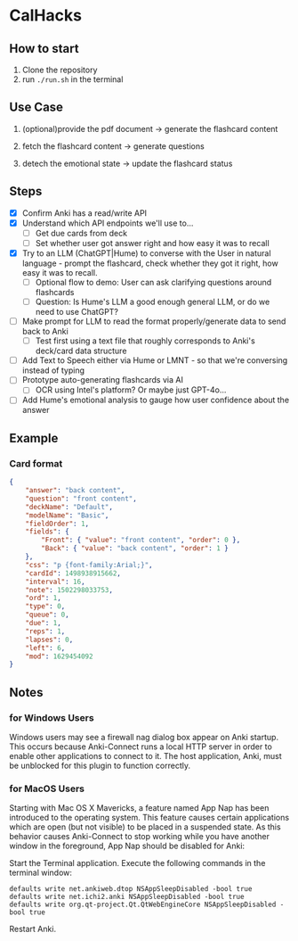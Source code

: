 # CalHacks

## How to start

1. Clone the repository
2. run `./run.sh` in the terminal

## Use Case

1. (optional)provide the pdf document -> generate the flashcard content

2. fetch the flashcard content -> generate questions

3. detech the emotional state -> update the flashcard status

## Steps 
 - [x] Confirm Anki has a read/write API
 - [x] Understand which API endpoints we'll use to...
     - [ ] Get due cards from deck
     - [ ] Set whether user got answer right and how easy it was to recall
 - [x] Try to an LLM (ChatGPT|Hume) to converse with the User in natural language - prompt the flashcard, check whether they got it right, how easy it was to recall.
     - [ ] Optional flow to demo: User can ask clarifying questions around flashcards
     - [ ] Question: Is Hume's LLM a good enough general LLM, or do we need to use ChatGPT?
 - [ ] Make prompt for LLM to read the format properly/generate data to send back to Anki
    - [ ] Test first using a text file that roughly corresponds to Anki's deck/card data structure
 - [ ] Add Text to Speech either via Hume or LMNT - so that we're conversing instead of typing
 - [ ] Prototype auto-generating flashcards via AI
    - [ ] OCR using Intel's platform? Or maybe just GPT-4o...
 - [ ] Add Hume's emotional analysis to gauge how user confidence about the answer

## Example

### Card format

```json
{
    "answer": "back content",
    "question": "front content",
    "deckName": "Default",
    "modelName": "Basic",
    "fieldOrder": 1,
    "fields": {
        "Front": { "value": "front content", "order": 0 },
        "Back": { "value": "back content", "order": 1 }
    },
    "css": "p {font-family:Arial;}",
    "cardId": 1498938915662,
    "interval": 16,
    "note": 1502298033753,
    "ord": 1,
    "type": 0,
    "queue": 0,
    "due": 1,
    "reps": 1,
    "lapses": 0,
    "left": 6,
    "mod": 1629454092
}
```

## Notes

### for Windows Users

Windows users may see a firewall nag dialog box appear on Anki startup. This occurs because Anki-Connect runs a local HTTP server in order to enable other applications to connect to it. The host application, Anki, must be unblocked for this plugin to function correctly.

### for MacOS Users

Starting with Mac OS X Mavericks, a feature named App Nap has been introduced to the operating system. This feature causes certain applications which are open (but not visible) to be placed in a suspended state. As this behavior causes Anki-Connect to stop working while you have another window in the foreground, App Nap should be disabled for Anki:

Start the Terminal application.
Execute the following commands in the terminal window:

```
defaults write net.ankiweb.dtop NSAppSleepDisabled -bool true
defaults write net.ichi2.anki NSAppSleepDisabled -bool true
defaults write org.qt-project.Qt.QtWebEngineCore NSAppSleepDisabled -bool true
```

Restart Anki.
